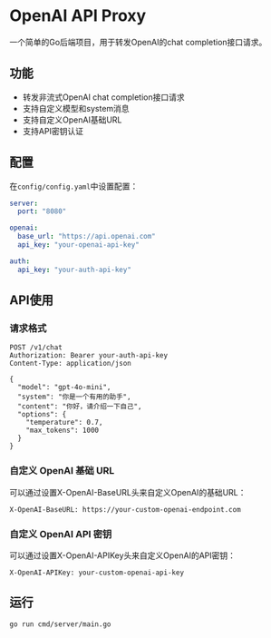 # OpenAI API Proxy

一个简单的Go后端项目，用于转发OpenAI的chat completion接口请求。

## 功能

- 转发非流式OpenAI chat completion接口请求
- 支持自定义模型和system消息
- 支持自定义OpenAI基础URL
- 支持API密钥认证

## 配置

在`config/config.yaml`中设置配置：

```yaml
server:
  port: "8080"

openai:
  base_url: "https://api.openai.com"
  api_key: "your-openai-api-key"

auth:
  api_key: "your-auth-api-key"
```

## API使用

### 请求格式
```
POST /v1/chat
Authorization: Bearer your-auth-api-key
Content-Type: application/json

{
  "model": "gpt-4o-mini",
  "system": "你是一个有用的助手",
  "content": "你好，请介绍一下自己",
  "options": {
    "temperature": 0.7,
    "max_tokens": 1000
  }
}
```

### 自定义 OpenAI 基础 URL
可以通过设置X-OpenAI-BaseURL头来自定义OpenAI的基础URL：
```
X-OpenAI-BaseURL: https://your-custom-openai-endpoint.com
```

### 自定义 OpenAI API 密钥
可以通过设置X-OpenAI-APIKey头来自定义OpenAI的API密钥：
```
X-OpenAI-APIKey: your-custom-openai-api-key
```

## 运行
```bash
go run cmd/server/main.go
```